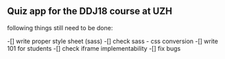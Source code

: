 ## Quiz app for the DDJ18 course at UZH

following things still need to be done:

-[] write proper style sheet (sass)
-[] check sass - css conversion
-[] write 101 for students
-[] check iframe implementability
-[] fix bugs
